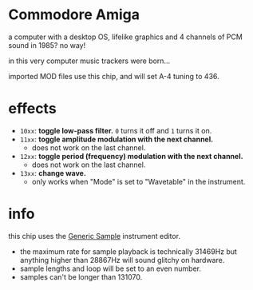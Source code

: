 # Commodore Amiga

a computer with a desktop OS, lifelike graphics and 4 channels of PCM sound in 1985? no way!

in this very computer music trackers were born...

imported MOD files use this chip, and will set A-4 tuning to 436.

# effects

- `10xx`: **toggle low-pass filter.** `0` turns it off and `1` turns it on.
- `11xx`: **toggle amplitude modulation with the next channel.**
  - does not work on the last channel.
- `12xx`: **toggle period (frequency) modulation with the next channel.**
  - does not work on the last channel.
- `13xx`: **change wave.**
  - only works when "Mode" is set to "Wavetable" in the instrument.

# info

this chip uses the [Generic Sample](../4-instrument/sample.md) instrument editor.

- the maximum rate for sample playback is technically 31469Hz but anything higher than 28867Hz will sound glitchy on hardware.
- sample lengths and loop will be set to an even number.
- samples can't be longer than 131070.
